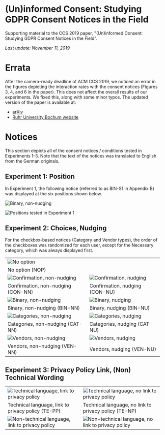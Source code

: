 # (Un)informed Consent: Studying GDPR Consent Notices in the Field
Supporting material to the CCS 2019 paper, "(Un)informed Consent: Studying GDPR Consent Notices in the Field".

*Last update: November 11, 2019*

# Errata

After the camera-ready deadline of ACM CCS 2019, we noticed an error in the figures depicting the interaction rates with the consent notices (Figures 3, 4, and 6 in the paper). This does not affect the overall results of our experiments.
We fixed this, along with some minor typos. The updated version of the paper is available at:
* [arXiv](https://arxiv.org/pdf/1909.02638.pdf)
* [Ruhr University Bochum website](https://www.syssec.ruhr-uni-bochum.de/media/emma/veroeffentlichungen/2019/10/22/uninformedconsent.pdf)

# Notices

This section depicts all of the consent notices / conditions tested in Experiments 1-3.
Note that the text of the notices was translated to English from the German originals.

## Experiment 1: Position

In Experiment 1, the following notice (referred to as BIN-S1 in Appendix B) was displayed at the six positions shown below.

![Binary, non-nudging](https://github.com/RUB-SysSec/uninformed-consent/blob/master/images/bin-s1-en.png "Binary, non-nudging")

![Positions tested in Experiment 1](https://github.com/RUB-SysSec/uninformed-consent/blob/master/images/position-v3.png "Positions tested in Experiment 1")

## Experiment 2: Choices, Nudging

For the checkbox-based notices (Category and Vendor types), the order of the checkboxes was randomized for each user, except for the Necessary category, which was always displayed first.

|              |  |
|-------------------------|----------|
| ![No option](https://github.com/RUB-SysSec/uninformed-consent/blob/master/images/nop-en.png "No option") | |
| No option (NOP) |  |
| ![Confirmation, non-nudging](https://github.com/RUB-SysSec/uninformed-consent/blob/master/images/con-nn-en.png "Confirmation, non-nudging") | ![Confirmation, nudging](https://github.com/RUB-SysSec/uninformed-consent/blob/master/images/con-nu-en.png "Confirmation, nudging") |
| Confirmation, non-nudging (CON-NN) | Confirmation, nudging (CON-NU) |
|![Binary, non-nudging](https://github.com/RUB-SysSec/uninformed-consent/blob/master/images/bin-nn-en.png "Binary, non-nudging") | ![Binary, nudging](https://github.com/RUB-SysSec/uninformed-consent/blob/master/images/bin-nu-en.png "Binary, nudging") |
| Binary, non-nudging (BIN-NN) | Binary, nudging (BIN-NU) |
| ![Categories, non-nudging](https://github.com/RUB-SysSec/uninformed-consent/blob/master/images/cat-nn-en.png "Categories, non-nudging") | ![Categories, nudging](https://github.com/RUB-SysSec/uninformed-consent/blob/master/images/cat-nu-en.png "Categories, nudging") |
| Categories, non-nudging (CAT-NN) | Categories, nudging (CAT-NU)|
| ![Vendors, non-nudging](https://github.com/RUB-SysSec/uninformed-consent/blob/master/images/ven-nn-en.png "Vendors, non-nudging") | ![Vendors, nudging](https://github.com/RUB-SysSec/uninformed-consent/blob/master/images/ven-nu-en.png "Vendors, nudging") |
| Vendors, non-nudging (VEN-NN) | Vendors, nudging (VEN-NU) |

## Experiment 3: Privacy Policy Link, (Non) Technical Wording

| | |
|---|---|
| ![Technical language, link to privacy policy](https://github.com/RUB-SysSec/uninformed-consent/blob/master/images/te-pp-en.png "Technical language, link to privacy policy") | ![Technical language, no link to privacy policy](https://github.com/RUB-SysSec/uninformed-consent/blob/master/images/te-np-en.png "Technical language, no link to privacy policy") |
| Technical language, link to privacy policy (TE-PP) | Technical language, no link to privacy policy (TE-NP) |
| ![Non-technical language, link to privacy policy](https://github.com/RUB-SysSec/uninformed-consent/blob/master/images/nt-pp-en.png "Non-technical language, link to privacy policy") | ![Non-technical language, no link to privacy policy](https://github.com/RUB-SysSec/uninformed-consent/blob/master/images/nt-np-en.png "Non-technical language, no link to privacy policy") |

